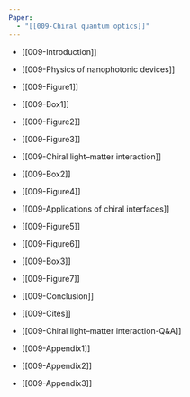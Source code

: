 ```yaml
---
Paper:
  - "[[009-Chiral quantum optics]]"
---
```

- [[009-Introduction]]
- [[009-Physics of nanophotonic devices]]
- [[009-Figure1]]
- [[009-Box1]]
- [[009-Figure2]]
- [[009-Figure3]]
- [[009-Chiral light–matter interaction]]
- [[009-Box2]]
- [[009-Figure4]]
- [[009-Applications of chiral interfaces]]
- [[009-Figure5]]
- [[009-Figure6]]
- [[009-Box3]]
- [[009-Figure7]]
- [[009-Conclusion]]
- [[009-Cites]]

- [[009-Chiral light–matter interaction-Q&A]]
- [[009-Appendix1]]
- [[009-Appendix2]]
- [[009-Appendix3]]

